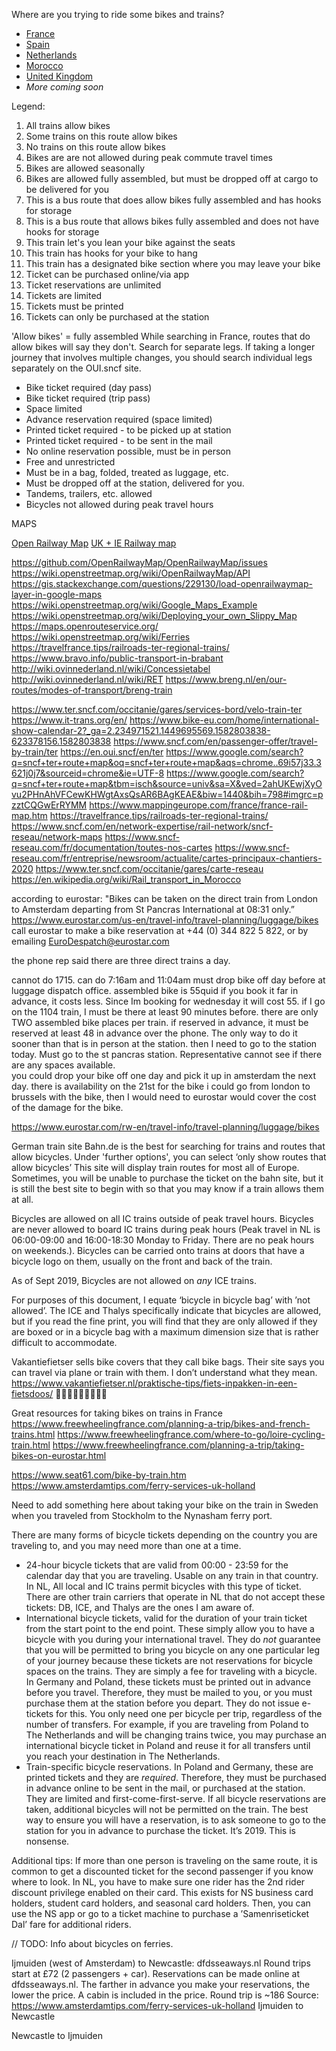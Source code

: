 Where are you trying to ride some bikes and trains?

- [France](/countries/france)
- [Spain](/countries/spain)
- [Netherlands](/countries/netherlands)
- [Morocco](/countries/morocco)
- [United Kingdom](/countries/uk)
- _More coming soon_


Legend:
<ol>
  <li>All trains allow bikes</li>
  <li>Some trains on this route allow bikes</li>
  <li>No trains on this route allow bikes</li>
  <li>Bikes are are not allowed during peak commute travel times</li>
  <li>Bikes are allowed seasonally</li>
  <li>Bikes are allowed fully assembled, but must be dropped off at cargo to be delivered for you</li>
  <li>This is a bus route that does allow bikes fully assembled and has hooks for storage</li>
  <li>This is a bus route that allows bikes fully assembled and does not have hooks for storage</li>
  <li>This train let's you lean your bike against the seats</li>
  <li>This train has hooks for your bike to hang</li>
  <li>This train has a designated bike section where you may leave your bike</li>
  <li>Ticket can be purchased online/via app</li>
  <li>Ticket reservations are unlimited</li>
  <li>Tickets are limited</li>
  <li>Tickets must be printed</li>
  <li>Tickets can only be purchased at the station</li>
</ol>
'Allow bikes' = fully assembled
      While searching in France, routes that do allow bikes will say they don't.  Search for separate legs.  If taking a longer journey that involves multiple changes, you should search individual legs separately on the OUI.sncf site. 
 
 - Bike ticket required (day pass)
- Bike ticket required (trip pass)
- Space limited
- Advance reservation required (space limited)
- Printed ticket required - to be picked up at station
- Printed ticket required - to be sent in the mail
- No online reservation possible, must be in person
- Free and unrestricted
- Must be in a bag, folded, treated as luggage, etc.
- Must be dropped off at the station, delivered for you.
- Tandems, trailers, etc. allowed
- Bicycles not allowed during peak travel hours


MAPS

[Open Railway Map](https://www.openrailwaymap.org//mobile.php)
[UK + IE Railway map](http://www.railmaponline.com/UKIEMap.php)

https://github.com/OpenRailwayMap/OpenRailwayMap/issues
https://wiki.openstreetmap.org/wiki/OpenRailwayMap/API
https://gis.stackexchange.com/questions/229130/load-openrailwaymap-layer-in-google-maps
https://wiki.openstreetmap.org/wiki/Google_Maps_Example
https://wiki.openstreetmap.org/wiki/Deploying_your_own_Slippy_Map
https://maps.openrouteservice.org/
https://wiki.openstreetmap.org/wiki/Ferries
https://travelfrance.tips/railroads-ter-regional-trains/
https://www.bravo.info/public-transport-in-brabant
http://wiki.ovinnederland.nl/wiki/Concessietabel
http://wiki.ovinnederland.nl/wiki/RET
https://www.breng.nl/en/our-routes/modes-of-transport/breng-train


https://www.ter.sncf.com/occitanie/gares/services-bord/velo-train-ter
https://www.it-trans.org/en/
https://www.bike-eu.com/home/international-show-calendar-2?_ga=2.234971521.1449695569.1582803838-623378156.1582803838
https://www.sncf.com/en/passenger-offer/travel-by-train/ter
https://en.oui.sncf/en/ter
https://www.google.com/search?q=sncf+ter+route+map&oq=sncf+ter+route+map&aqs=chrome..69i57j33.3621j0j7&sourceid=chrome&ie=UTF-8
https://www.google.com/search?q=sncf+ter+route+map&tbm=isch&source=univ&sa=X&ved=2ahUKEwjXyOvu2PHnAhVFCewKHWgtAxsQsAR6BAgKEAE&biw=1440&bih=798#imgrc=pzztCQGwErRYMM
https://www.mappingeurope.com/france/france-rail-map.htm
https://travelfrance.tips/railroads-ter-regional-trains/
https://www.sncf.com/en/network-expertise/rail-network/sncf-reseau/network-maps
https://www.sncf-reseau.com/fr/documentation/toutes-nos-cartes
https://www.sncf-reseau.com/fr/entreprise/newsroom/actualite/cartes-principaux-chantiers-2020
https://www.ter.sncf.com/occitanie/gares/carte-reseau
https://en.wikipedia.org/wiki/Rail_transport_in_Morocco


according to eurostar: "Bikes can be taken on the direct train from London to Amsterdam departing from St Pancras International at 08:31 only.”
https://www.eurostar.com/us-en/travel-info/travel-planning/luggage/bikes
call eurostar to make a bike reservation at +44 (0) 344 822 5 822, or by emailing EuroDespatch@eurostar.com

the phone rep said there are three direct trains a day.

cannot do 1715.
can do 7:16am and 11:04am 
must drop bike off day before at luggage dispatch office. 
assembled bike is 55quid
if you book it far in advance, it costs less.  Since Im booking for wednesday it will cost 55.  if I go on the 1104 train, I must be there at least 90 minutes before.  there are only TWO assembled bike places per train.  if reserved in advance, it must be reserved at least 48 in advance over the phone.  The only way to do it sooner than that is in person at the station.  then I need to go to the station today.  Must go to the st pancras station.  Representative cannot see if there are any spaces available.  
you could drop your bike off one day and pick it up in amsterdam the next day.  there is availability on the 21st for the bike
i could go from london to brussels with the bike, then I would need to
eurostar would cover the cost of the damage for the bike.  

https://www.eurostar.com/rw-en/travel-info/travel-planning/luggage/bikes


German train site Bahn.de is the best for searching for trains and routes that allow bicycles.  Under 'further options', you can select ‘only show routes that allow bicycles’  This site will display train routes for most all of Europe.  Sometimes, you will be unable to purchase the ticket on the bahn site, but it is still the best site to begin with so that you may know if a train allows them at all.

Bicycles are allowed on all IC trains outside of peak travel hours.  Bicycles are never allowed to board IC trains during peak hours (Peak travel in NL is 06:00-09:00 and 16:00-18:30 Monday to Friday.  There are no peak hours on weekends.).  Bicycles can be carried onto trains at doors that have a bicycle logo on them, usually on the front and back of the train.

As of Sept 2019, Bicycles are not allowed on *any* ICE trains.  

For purposes of this document, I equate ‘bicycle in bicycle bag’ with ’not allowed’.  The ICE and Thalys specifically indicate that bicycles are allowed, but if you read the fine print, you will find that they are only allowed if they are boxed or in a bicycle bag with a maximum dimension size that is rather difficult to accommodate.  

Vakantiefietser sells bike covers that they call bike bags.  Their site says you can travel via plane or train with them.  I don’t understand what they mean. https://www.vakantiefietser.nl/praktische-tips/fiets-inpakken-in-een-fietsdoos/
🤷🏻‍♀️🤷🏻‍♀️🤷🏻‍♀️

Great resources for taking bikes on trains in France
https://www.freewheelingfrance.com/planning-a-trip/bikes-and-french-trains.html
https://www.freewheelingfrance.com/where-to-go/loire-cycling-train.html
https://www.freewheelingfrance.com/planning-a-trip/taking-bikes-on-eurostar.html

https://www.seat61.com/bike-by-train.htm
https://www.amsterdamtips.com/ferry-services-uk-holland

Need to add something here about taking your bike on the train in Sweden when you traveled from Stockholm to the Nynasham ferry port.

There are many forms of bicycle tickets depending on the country you are traveling to, and you may need more than one at a time.  
* 24-hour bicycle tickets that are valid from 00:00 - 23:59 for the calendar day that you are traveling. Usable on any train in that country.  In NL, All local and IC trains permit bicycles with this type of ticket.  There are other train carriers that operate in NL that do not accept these tickets: DB, ICE, and Thalys are the ones I am aware of.
* International bicycle tickets, valid for the duration of your train ticket from the start point to the end point.  These simply allow you to have a bicycle with you during your international travel.  They do *not* guarantee that you will be permitted to bring you bicycle on any one particular leg of your journey because these tickets are not reservations for bicycle spaces on the trains.  They are simply a fee for traveling with a bicycle.  In Germany and Poland, these tickets must be printed out in advance before you travel.  Therefore, they must be mailed to you, or you must purchase them at the station before you depart.  They do not issue e-tickets for this.  You only need one per bicycle per trip, regardless of the number of transfers.  For example, if you are traveling from Poland to The Netherlands and will be changing trains twice, you may purchase an international bicycle ticket in Poland and reuse it for all transfers until you reach your destination in The Netherlands.
* Train-specific bicycle reservations.  In Poland and Germany, these are printed tickets and they are *required*.  Therefore, they must be purchased in advance online to be sent in the mail, or purchased at the station.  They are limited and first-come-first-serve.  If all bicycle reservations are taken, additional bicycles will not be permitted on the train.  The best way to ensure you will have a reservation, is to ask someone to go to the station for you in advance to purchase the ticket.  It’s 2019.  This is nonsense.

Additional tips:
If more than one person is traveling on the same route, it is common to get a discounted ticket for the second passenger if you know where to look.  In NL, you have to make sure one rider has the 2nd rider discount privilege enabled on their card. This exists for NS business card holders, student card holders, and seasonal card holders.  Then, you can use the NS app or go to a ticket machine to purchase a ’Samenriseticket Dal’ fare for additional riders.  

// TODO: Info about bicycles on ferries.  



Ijmuiden (west of Amsterdam) to Newcastle: dfdsseaways.nl
Round trips start at £72 (2 passengers + car). Reservations can be made online at dfdsseaways.nl. The farther in advance you make your reservations, the lower the price. A cabin is included in the price.
Round trip is ~186
Source: https://www.amsterdamtips.com/ferry-services-uk-holland
Ijmuiden to Newcastle

Newcastle to Ijmuiden
